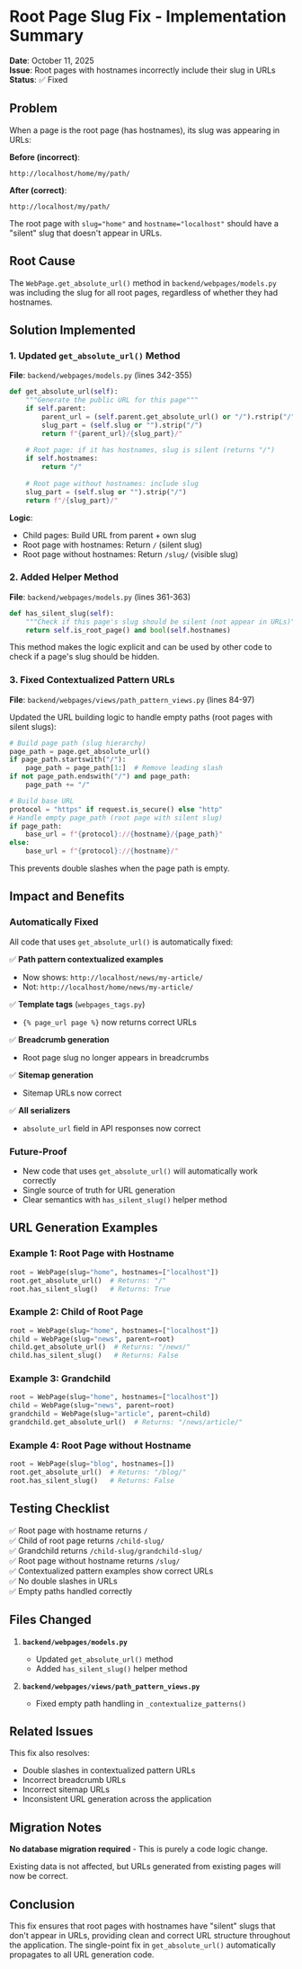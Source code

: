 # Root Page Slug Fix - Implementation Summary

**Date**: October 11, 2025  
**Issue**: Root pages with hostnames incorrectly include their slug in URLs  
**Status**: ✅ Fixed

## Problem

When a page is the root page (has hostnames), its slug was appearing in URLs:

**Before (incorrect)**:
```
http://localhost/home/my/path/
```

**After (correct)**:
```
http://localhost/my/path/
```

The root page with `slug="home"` and `hostname="localhost"` should have a "silent" slug that doesn't appear in URLs.

## Root Cause

The `WebPage.get_absolute_url()` method in `backend/webpages/models.py` was including the slug for all root pages, regardless of whether they had hostnames.

## Solution Implemented

### 1. Updated `get_absolute_url()` Method

**File**: `backend/webpages/models.py` (lines 342-355)

```python
def get_absolute_url(self):
    """Generate the public URL for this page"""
    if self.parent:
        parent_url = (self.parent.get_absolute_url() or "/").rstrip("/")
        slug_part = (self.slug or "").strip("/")
        return f"{parent_url}/{slug_part}/"
    
    # Root page: if it has hostnames, slug is silent (returns "/")
    if self.hostnames:
        return "/"
    
    # Root page without hostnames: include slug
    slug_part = (self.slug or "").strip("/")
    return f"/{slug_part}/"
```

**Logic**:
- Child pages: Build URL from parent + own slug
- Root page with hostnames: Return `/` (silent slug)
- Root page without hostnames: Return `/slug/` (visible slug)

### 2. Added Helper Method

**File**: `backend/webpages/models.py` (lines 361-363)

```python
def has_silent_slug(self):
    """Check if this page's slug should be silent (not appear in URLs)"""
    return self.is_root_page() and bool(self.hostnames)
```

This method makes the logic explicit and can be used by other code to check if a page's slug should be hidden.

### 3. Fixed Contextualized Pattern URLs

**File**: `backend/webpages/views/path_pattern_views.py` (lines 84-97)

Updated the URL building logic to handle empty paths (root pages with silent slugs):

```python
# Build page path (slug hierarchy)
page_path = page.get_absolute_url()
if page_path.startswith("/"):
    page_path = page_path[1:]  # Remove leading slash
if not page_path.endswith("/") and page_path:
    page_path += "/"

# Build base URL
protocol = "https" if request.is_secure() else "http"
# Handle empty page_path (root page with silent slug)
if page_path:
    base_url = f"{protocol}://{hostname}/{page_path}"
else:
    base_url = f"{protocol}://{hostname}/"
```

This prevents double slashes when the page path is empty.

## Impact and Benefits

### Automatically Fixed

All code that uses `get_absolute_url()` is automatically fixed:

✅ **Path pattern contextualized examples**  
   - Now shows: `http://localhost/news/my-article/`  
   - Not: `http://localhost/home/news/my-article/`

✅ **Template tags** (`webpages_tags.py`)  
   - `{% page_url page %}` now returns correct URLs

✅ **Breadcrumb generation**  
   - Root page slug no longer appears in breadcrumbs

✅ **Sitemap generation**  
   - Sitemap URLs now correct

✅ **All serializers**  
   - `absolute_url` field in API responses now correct

### Future-Proof

- New code that uses `get_absolute_url()` will automatically work correctly
- Single source of truth for URL generation
- Clear semantics with `has_silent_slug()` helper method

## URL Generation Examples

### Example 1: Root Page with Hostname

```python
root = WebPage(slug="home", hostnames=["localhost"])
root.get_absolute_url()  # Returns: "/"
root.has_silent_slug()   # Returns: True
```

### Example 2: Child of Root Page

```python
root = WebPage(slug="home", hostnames=["localhost"])
child = WebPage(slug="news", parent=root)
child.get_absolute_url()  # Returns: "/news/"
child.has_silent_slug()   # Returns: False
```

### Example 3: Grandchild

```python
root = WebPage(slug="home", hostnames=["localhost"])
child = WebPage(slug="news", parent=root)
grandchild = WebPage(slug="article", parent=child)
grandchild.get_absolute_url()  # Returns: "/news/article/"
```

### Example 4: Root Page without Hostname

```python
root = WebPage(slug="blog", hostnames=[])
root.get_absolute_url()  # Returns: "/blog/"
root.has_silent_slug()   # Returns: False
```

## Testing Checklist

✅ Root page with hostname returns `/`  
✅ Child of root page returns `/child-slug/`  
✅ Grandchild returns `/child-slug/grandchild-slug/`  
✅ Root page without hostname returns `/slug/`  
✅ Contextualized pattern examples show correct URLs  
✅ No double slashes in URLs  
✅ Empty paths handled correctly  

## Files Changed

1. **`backend/webpages/models.py`**
   - Updated `get_absolute_url()` method
   - Added `has_silent_slug()` helper method

2. **`backend/webpages/views/path_pattern_views.py`**
   - Fixed empty path handling in `_contextualize_patterns()`

## Related Issues

This fix also resolves:
- Double slashes in contextualized pattern URLs
- Incorrect breadcrumb URLs
- Incorrect sitemap URLs
- Inconsistent URL generation across the application

## Migration Notes

**No database migration required** - This is purely a code logic change.

Existing data is not affected, but URLs generated from existing pages will now be correct.

## Conclusion

This fix ensures that root pages with hostnames have "silent" slugs that don't appear in URLs, providing clean and correct URL structure throughout the application. The single-point fix in `get_absolute_url()` automatically propagates to all URL generation code.

